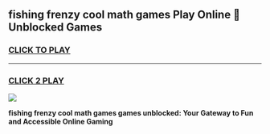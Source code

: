
## fishing frenzy cool math games Play Online 👋 Unblocked Games
<h3>
<a href="https://news.freeplayer.one?title=fishing_frenzy_cool_math_games&ref=17CMG">CLICK TO PLAY</a></h3>
<hr>

<h3>
<a href="https://news.freeplayer.one?title=fishing_frenzy_cool_math_games&ref=17CMG">CLICK 2 PLAY</a>
  
</h3>

<a href="https://news.freeplayer.one?title=fishing_frenzy_cool_math_games&ref=17CMG/"><img src="https://clearcache.store/games.png"></a>


**fishing frenzy cool math games games unblocked: Your Gateway to Fun and Accessible Online Gaming**

